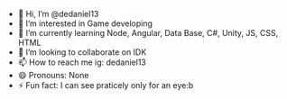 - 👋 Hi, I’m @dedaniel13
- 👀 I’m interested in Game developing
- 🌱 I’m currently learning Node, Angular, Data Base, C#, Unity, JS, CSS, HTML
- 💞️ I’m looking to collaborate on IDK
- 📫 How to reach me ig: dedaniel13
- 😄 Pronouns: None
- ⚡ Fun fact: I can see praticely only for an eye:b

<!---
dedaniel13/dedaniel13 is a ✨ special ✨ repository because its `README.md` (this file) appears on your GitHub profile.
You can click the Preview link to take a look at your changes.
--->
